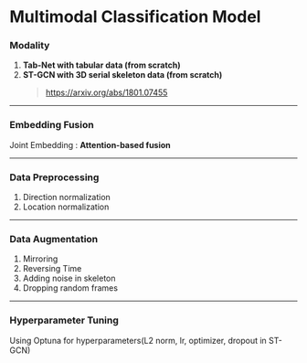 # Multimodal Classification Model

### Modality
1. **Tab-Net with tabular data (from scratch)**
2. **ST-GCN with 3D serial skeleton data (from scratch)**
   > https://arxiv.org/abs/1801.07455

**************

### Embedding Fusion
Joint Embedding : **Attention-based fusion**

**************

### Data Preprocessing
1. Direction normalization
2. Location normalization

**************

### Data Augmentation
1. Mirroring
2. Reversing Time
3. Adding noise in skeleton
4. Dropping random frames 

**************

### Hyperparameter Tuning
Using Optuna for hyperparameters(L2 norm, lr, optimizer, dropout in ST-GCN)
